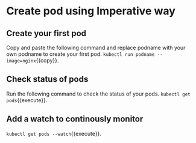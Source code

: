 # Create pod using Imperative way 

## Create your first pod

Copy and paste the following command and replace podname with your own podname to create your first pod.    `kubectl run podname --image=nginx`{{copy}}.

## Check status of pods 

Run the following command to check the status of your pods.  `kubectl get pods`{{execute}}.

## Add a watch to continously monitor 

 `kubectl get pods --watch`{{execute}}.